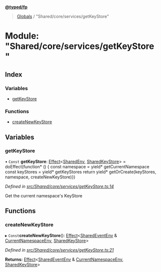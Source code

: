 **[@typed/fp](../README.md)**

> [Globals](../globals.md) / "Shared/core/services/getKeyStore"

# Module: "Shared/core/services/getKeyStore"

## Index

### Variables

* [getKeyStore](_shared_core_services_getkeystore_.md#getkeystore)

### Functions

* [createNewKeyStore](_shared_core_services_getkeystore_.md#createnewkeystore)

## Variables

### getKeyStore

• `Const` **getKeyStore**: [Effect](_effect_effect_.effect.md)\<[SharedEnv](../interfaces/_shared_core_services_sharedenv_.sharedenv.md), [SharedKeyStore](../interfaces/_shared_core_model_sharedkeystore_.sharedkeystore.md)> = doEffect(function* () { const namespace = yield* getCurrentNamespace const keyStores = yield* getKeyStores return yield* getOrCreate(keyStores, namespace, createNewKeyStore)})

*Defined in [src/Shared/core/services/getKeyStore.ts:14](https://github.com/TylorS/typed-fp/blob/ac98ca1/src/Shared/core/services/getKeyStore.ts#L14)*

Get the current namespace's KeyStore

## Functions

### createNewKeyStore

▸ `Const`**createNewKeyStore**(): [Effect](_effect_effect_.effect.md)\<[SharedEventEnv](../interfaces/_shared_core_events_sharedeventenv_.sharedeventenv.md) & [CurrentNamespaceEnv](../interfaces/_shared_core_services_currentnamespaceenv_.currentnamespaceenv.md), [SharedKeyStore](../interfaces/_shared_core_model_sharedkeystore_.sharedkeystore.md)>

*Defined in [src/Shared/core/services/getKeyStore.ts:21](https://github.com/TylorS/typed-fp/blob/ac98ca1/src/Shared/core/services/getKeyStore.ts#L21)*

**Returns:** [Effect](_effect_effect_.effect.md)\<[SharedEventEnv](../interfaces/_shared_core_events_sharedeventenv_.sharedeventenv.md) & [CurrentNamespaceEnv](../interfaces/_shared_core_services_currentnamespaceenv_.currentnamespaceenv.md), [SharedKeyStore](../interfaces/_shared_core_model_sharedkeystore_.sharedkeystore.md)>

